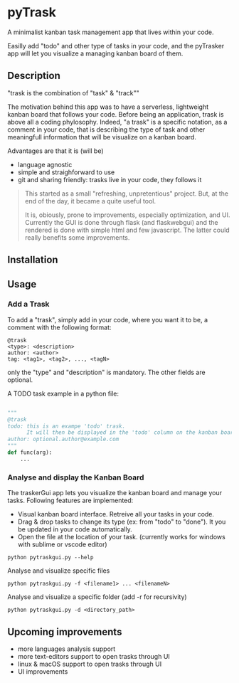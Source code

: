 # pyTrask

A minimalist kanban task management app that lives within your code.

Easilly add "todo" and other type of tasks in your code, and the pyTrasker app will let you visualize a managing kanban board of them.

## Description
"trask is the combination of "task" & "track""

The motivation behind this app was to have a serverless, lightweight kanban board that follows your code.
Before being an application, trask is above all a coding phylosophy. Indeed, "a trask" is a specific notation, as a comment in your code, that is describing the type of task and other meaningfull information that will be visualize on a kanban board.

Advantages are that it is (will be)
- language agnostic
- simple and straighforward to use
- git and sharing friendly: trasks live in your code, they follows it

> This started as a small "refreshing, unpretentious" project.
> But, at the end of the day, it became a quite useful tool. 
> 
> It is, obiously, prone to improvements, especially optimization, and UI. Currently the GUI is done through flask (and flaskwebgui) and the rendered is done with simple html and few javascript. The latter could really benefits some improvements.


## Installation

## Usage

### Add a Trask
To add a "trask", simply add in your code, where you want it to be, a comment with the following format:
```
@trask
<type>: <description>
author: <author>
tag: <tag1>, <tag2>, ..., <tagN>
```
only the "type" and "description" is mandatory. The other fields are optional.

A TODO task example in a python file:
``` python

"""
@trask
todo: this is an exampe 'todo' trask.
      It will then be displayed in the 'todo' column on the kanban board
author: optional.author@example.com
"""
def func(arg):
    ...
```


### Analyse and display the Kanban Board

The traskerGui app lets you visualize the kanban board and manage your tasks.
Following features are implemented:
- Visual kanban board interface. Retreive all your tasks in your code.
- Drag & drop tasks to change its type (ex: from "todo" to "done"). It you be updated in your code automatically.
- Open the file at the location of your task. (currently works for windows with sublime or vscode editor)

```
python pytraskgui.py --help
```

Analyse and visualize specific files
```
python pytraskgui.py -f <filename1> ... <filenameN>
```

Analyse and visualize a specific folder (add -r for recursivity)
```
python pytraskgui.py -d <directory_path>
```

## Upcoming improvements

- more languages analysis support
- more text-editors support to open trasks through UI
- linux & macOS support to open trasks through UI
- UI improvements


